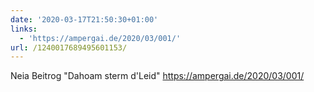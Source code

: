 ```yaml
---
date: '2020-03-17T21:50:30+01:00'
links:
  - 'https://ampergai.de/2020/03/001/'
url: /1240017689495601153/
---
```

Neia Beitrog "Dahoam sterm d'Leid" https://ampergai.de/2020/03/001/
